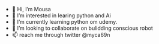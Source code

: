 - 👋 Hi, I’m Mousa
- 👀 I’m interested in learing python and Ai
- 🌱 I’m currently learning python om udemy.
- 💞️ I’m looking to collaborate on bulidding conscious robot
- 📫 reach me through twitter @myca69n

<!---
mousanadermahdi/mousanadermahdi is a ✨ special ✨ repository because its `README.md` (this file) appears on your GitHub profile.
You can click the Preview link to take a look at your changes.
--->
